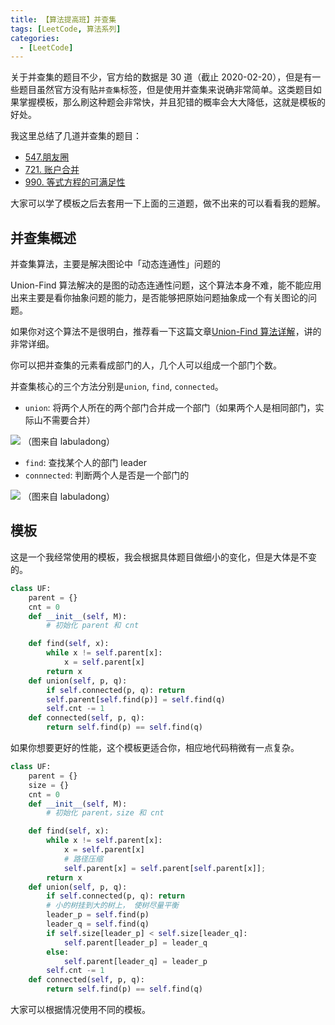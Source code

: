 ```yaml
---
title: 【算法提高班】并查集
tags: [LeetCode, 算法系列]
categories:
  - [LeetCode]
---
```


关于并查集的题目不少，官方给的数据是 30 道（截止 2020-02-20），但是有一些题目虽然官方没有贴`并查集`标签，但是使用并查集来说确非常简单。这类题目如果掌握模板，那么刷这种题会非常快，并且犯错的概率会大大降低，这就是模板的好处。

<!-- more -->

我这里总结了几道并查集的题目：

- [547.朋友圈](https://leetcode-cn.com/problems/friend-circles/solution/mo-ban-ti-bing-cha-ji-python3-by-fe-lucifer-2/)
- [721. 账户合并](https://leetcode-cn.com/problems/accounts-merge/solution/mo-ban-ti-bing-cha-ji-python3-by-fe-lucifer-3/)
- [990. 等式方程的可满足性](https://leetcode-cn.com/problems/satisfiability-of-equality-equations/solution/mo-ban-ti-bing-cha-ji-python3-by-fe-lucifer/)

大家可以学了模板之后去套用一下上面的三道题，做不出来的可以看看我的题解。

## 并查集概述

并查集算法，主要是解决图论中「动态连通性」问题的

Union-Find 算法解决的是图的动态连通性问题，这个算法本身不难，能不能应用出来主要是看你抽象问题的能力，是否能够把原始问题抽象成一个有关图论的问题。

如果你对这个算法不是很明白，推荐看一下这篇文章[Union-Find 算法详解](https://leetcode-cn.com/problems/friend-circles/solution/union-find-suan-fa-xiang-jie-by-labuladong/)，讲的非常详细。

你可以把并查集的元素看成部门的人，几个人可以组成一个部门个数。

并查集核心的三个方法分别是`union`, `find`, `connected`。

- `union`: 将两个人所在的两个部门合并成一个部门（如果两个人是相同部门，实际山不需要合并）

![](https://tva1.sinaimg.cn/large/0082zybply1gc32a7x6y1j30zk0k0dki.jpg)
（图来自 labuladong）

- `find`: 查找某个人的部门 leader
- `connnected`: 判断两个人是否是一个部门的

![](https://tva1.sinaimg.cn/large/0082zybply1gc32atzy3tj30zk0k0tde.jpg)
（图来自 labuladong）

## 模板

这是一个我经常使用的模板，我会根据具体题目做细小的变化，但是大体是不变的。

```python
class UF:
    parent = {}
    cnt = 0
    def __init__(self, M):
        # 初始化 parent 和 cnt

    def find(self, x):
        while x != self.parent[x]:
            x = self.parent[x]
        return x
    def union(self, p, q):
        if self.connected(p, q): return
        self.parent[self.find(p)] = self.find(q)
        self.cnt -= 1
    def connected(self, p, q):
        return self.find(p) == self.find(q)
```

如果你想要更好的性能，这个模板更适合你，相应地代码稍微有一点复杂。

```python
class UF:
    parent = {}
    size = {}
    cnt = 0
    def __init__(self, M):
        # 初始化 parent，size 和 cnt

    def find(self, x):
        while x != self.parent[x]:
            x = self.parent[x]
            # 路径压缩
            self.parent[x] = self.parent[self.parent[x]];
        return x
    def union(self, p, q):
        if self.connected(p, q): return
        # 小的树挂到大的树上， 使树尽量平衡
        leader_p = self.find(p)
        leader_q = self.find(q)
        if self.size[leader_p] < self.size[leader_q]:
            self.parent[leader_p] = leader_q
        else:
            self.parent[leader_q] = leader_p
        self.cnt -= 1
    def connected(self, p, q):
        return self.find(p) == self.find(q)
```

大家可以根据情况使用不同的模板。
